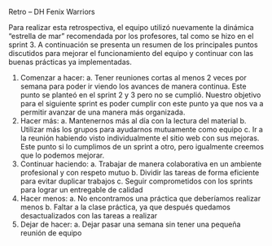 Retro – DH Fenix Warriors


Para realizar esta retrospectiva, el equipo utilizó nuevamente la dinámica “estrella de mar” recomendada por los profesores, tal como se hizo en el sprint 3. A continuación se presenta un resumen de los principales puntos discutidos para mejorar el funcionamiento del equipo y continuar con las buenas prácticas ya implementadas.

1.	Comenzar a hacer:
a.	Tener reuniones cortas al menos 2 veces por semana para poder ir viendo los avances de manera continua. Este punto se planteó en el sprint 2 y 3 pero no se cumplió. Nuestro objetivo para el siguiente sprint es poder cumplir con este punto ya que nos va a permitir avanzar de una manera más organizada.
2.	Hacer más:
a.	Mantenernos más al día con la lectura del material
b.	Utilizar más los grupos para ayudarnos mutuamente como equipo
c.	Ir a la reunión habiendo visto individualmente el sitio web con sus mejoras. Este punto si lo cumplimos de un sprint a otro, pero igualmente creemos que lo podemos mejorar.
3.	Continuar haciendo: 
a.	Trabajar de manera colaborativa en un ambiente profesional y con respeto mutuo
b.	Dividir las tareas de forma eficiente para evitar duplicar trabajos
c.	Seguir comprometidos con los sprints para lograr un entregable de calidad
4.	Hacer menos: 
a.	No encontramos una práctica que deberíamos realizar menos
b.	Faltar a la clase práctica, ya que después quedamos desactualizados con las tareas a realizar
5.	Dejar de hacer:
a.	Dejar pasar una semana sin tener una pequeña reunión de equipo
